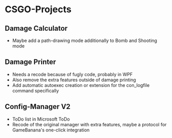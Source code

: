 # CSGO-Projects

## Damage Calculator
* Maybe add a path-drawing mode additionally to Bomb and Shooting mode

## Damage Printer
* Needs a recode because of fugly code, probably in WPF
* Also remove the extra features outside of damage printing
* Add automatic autoexec creation or extension for the con_logfile command specifically

## Config-Manager V2
* ToDo list in Microsoft ToDo
* Recode of the original manager with extra features, maybe a protocol for GameBanana's one-click integration
